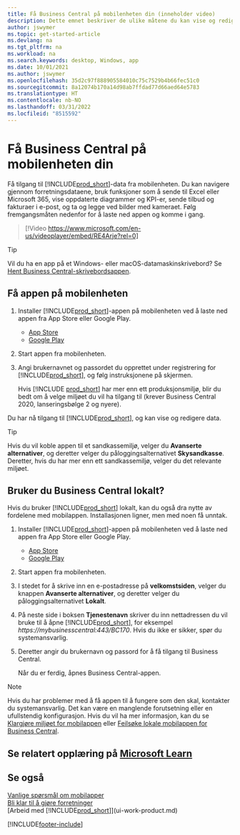 ```yaml
---
title: Få Business Central på mobilenheten din (inneholder video)
description: Dette emnet beskriver de ulike måtene du kan vise og redigere Business Central-data på, sende til Excel og mer på telefonen eller nettbrettet.
author: jswymer
ms.topic: get-started-article
ms.devlang: na
ms.tgt_pltfrm: na
ms.workload: na
ms.search.keywords: desktop, Windows, app
ms.date: 10/01/2021
ms.author: jswymer
ms.openlocfilehash: 35d2c97f888905584010c75c7529b4b66fec51c0
ms.sourcegitcommit: 8a12074b170a14d98ab7ffdad77d66aed64e5783
ms.translationtype: HT
ms.contentlocale: nb-NO
ms.lasthandoff: 03/31/2022
ms.locfileid: "8515592"
---
```

# <a name="getting-business-central-on-your-mobile-device"></a>Få Business Central på mobilenheten din

Få tilgang til [!INCLUDE[prod_short](includes/prod_short.md)]-data fra mobilenheten. Du kan navigere gjennom forretningsdataene, bruk funksjoner som å sende til Excel eller Microsoft 365, vise oppdaterte diagrammer og KPI-er, sende tilbud og fakturaer i e-post, og ta og legge ved bilder med kameraet. Følg fremgangsmåten nedenfor for å laste ned appen og komme i gang.

> [!Video https://www.microsoft.com/en-us/videoplayer/embed/RE4Arje?rel=0]

> [!TIP]
> Vil du ha en app på et Windows- eller macOS-datamaskinskrivebord? Se [Hent Business Central-skrivebordsappen](install-desktop-app.md).

## <a name="get-the-app-on-my-mobile-device"></a>Få appen på mobilenheten

1. Installer [!INCLUDE[prod_short](includes/prod_short.md)]-appen på mobilenheten ved å laste ned appen fra App Store eller Google Play.  
   - [App Store](https://go.microsoft.com/fwlink/?LinkId=734847)
   - [Google Play](https://go.microsoft.com/fwlink/?LinkId=734849)
2. Start appen fra mobilenheten.
3. Angi brukernavnet og passordet du opprettet under registrering for [!INCLUDE[prod_short](includes/prod_short.md)], og følg instruksjonene på skjermen.

    Hvis [!INCLUDE [prod_short](includes/prod_short.md)] har mer enn ett produksjonsmiljø, blir du bedt om å velge miljøet du vil ha tilgang til (krever Business Central 2020, lanseringsbølge 2 og nyere).

Du har nå tilgang til [!INCLUDE[prod_short](includes/prod_short.md)], og kan vise og redigere data.  

> [!TIP]
> Hvis du vil koble appen til et sandkassemiljø, velger du **Avanserte alternativer**, og deretter velger du påloggingsalternativet **Skysandkasse**. Deretter, hvis du har mer enn ett sandkassemiljø, velger du det relevante miljøet.

## <a name="use-business-central-on-premises"></a>Bruker du Business Central lokalt?

Hvis du bruker [!INCLUDE[prod_short](includes/prod_short.md)] lokalt, kan du også dra nytte av fordelene med mobilappen. Installasjonen ligner, men med noen få unntak.

1. Installer [!INCLUDE[prod_short](includes/prod_short.md)]-appen på mobilenheten ved å laste ned appen fra App Store eller Google Play.  

   - [App Store](https://go.microsoft.com/fwlink/?LinkId=734847)
   - [Google Play](https://go.microsoft.com/fwlink/?LinkId=734849)
2. Start appen fra mobilenheten.
3. I stedet for å skrive inn en e-postadresse på **velkomstsiden**, velger du knappen **Avanserte alternativer**, og deretter velger du påloggingsalternativet **Lokalt**.
4. På neste side i boksen **Tjenestenavn** skriver du inn nettadressen du vil bruke til å åpne [!INCLUDE[prod_short](includes/prod_short.md)], for eksempel *https://mybusinesscentral:443/BC170*. Hvis du ikke er sikker, spør du systemansvarlig.
5. Deretter angir du brukernavn og passord for å få tilgang til Business Central.

   Når du er ferdig, åpnes Business Central-appen.

> [!NOTE]
> Hvis du har problemer med å få appen til å fungere som den skal, kontakter du systemansvarlig. Det kan være en manglende forutsetning eller en ufullstendig konfigurasjon. Hvis du vil ha mer informasjon, kan du se [Klargjøre miljøet for mobilappen](/dynamics365/business-central/dev-itpro/deployment/install-business-central-app#prereqs) eller [Feilsøke  lokale mobilappen for Business Central](/dynamics365/business-central/dev-itpro/developer/devenv-troubleshooting-the-mobile-app).

## <a name="see-related-training-at-microsoft-learn"></a>Se relatert opplæring på [Microsoft Learn](/learn/modules/alternative-interfaces-dynamics-365-business-central/index)

## <a name="see-also"></a>Se også

[Vanlige spørsmål om mobilapper](ui-mobile-faq.yml)  
[Bli klar til å gjøre forretninger](ui-get-ready-business.md)  
[Arbeid med [!INCLUDE[prod_short](includes/prod_short.md)]](ui-work-product.md)  


[!INCLUDE[footer-include](includes/footer-banner.md)]